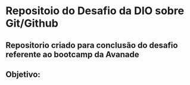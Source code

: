 # Repositoio do Desafio  da DIO  sobre Git/Github
Repositorio criado para conclusão do desafio referente ao bootcamp da Avanade
---

## Objetivo:
